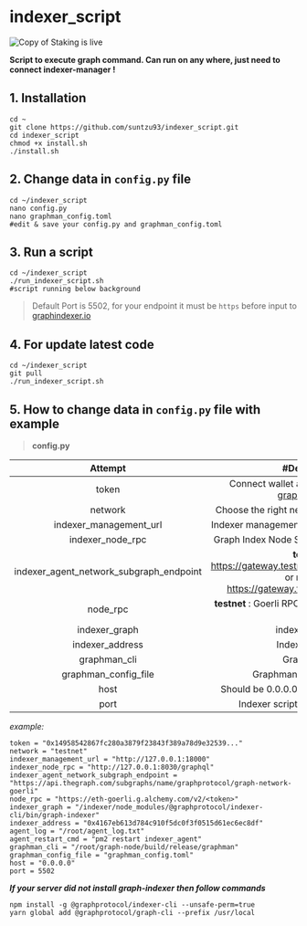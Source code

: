 # indexer_script
![Copy of Staking is live](https://user-images.githubusercontent.com/90826754/199955363-0eaa0229-fe54-4f42-a77e-9039a85ae8b9.png)

**Script to execute graph command. Can run on any where, just need to connect indexer-manager !** 

## 1. Installation
```
cd ~
git clone https://github.com/suntzu93/indexer_script.git
cd indexer_script
chmod +x install.sh
./install.sh
```
## 2. Change data in `config.py` file 
```
cd ~/indexer_script
nano config.py
nano graphman_config.toml
#edit & save your config.py and graphman_config.toml
```
## 3. Run a script
```
cd ~/indexer_script
./run_indexer_script.sh
#script running below background
```
>Default Port is 5502, for your endpoint it must be `https` before input to <a href="https://graphindexer.co" target="_blank">graphindexer.io</a>

## 4. For update latest code
```
cd ~/indexer_script
git pull
./run_indexer_script.sh
```

## 5. How to change data in `config.py` file with example 
>**config.py**

|   Attempt                           | #Description                                                                                   |
|   :---:                             |                         :---:                                                            |
|                  token                  |    Connect wallet and generate token on <a href="https://graphindexer.co" target="_blank">graphindexer.io</a>    |
|                 network                 |                                   Choose the right network (mainnet / testnet)                                   |
|         indexer_management_url          |                                   Indexer management API (default port 18000)                                    |
|            indexer_node_rpc             |                                   Graph Index Node Server (default port 8030)                                    |
| indexer_agent_network_subgraph_endpoint | **testnet** : https://gateway.testnet.thegraph.com/network or **mainnet** : https://gateway.thegraph.com/network |
|                node_rpc                 |                            **testnet** : Goerli RPC or **mainnet** : eth mainnet rpc                             |
|              indexer_graph              |                          indexer cli [Detail](https://github.com/graphprotocol/indexer)                          |
|             indexer_address             |                                                 Indexer address                                                  |
|              graphman_cli               |                                                   Graphman cli                                                   |
|          graphman_config_file           |                                         Graphman config file [Detail](https://github.com/graphprotocol/graph-node/blob/master/docs/config.md)                                          |
|                  host                   |                                     Should be 0.0.0.0 to access from network                                     |
|                  port                   |                                        Indexer script port (default 5502)                                        |

*example:*

```
token = "0x14958542867fc280a3879f23843f389a78d9e32539..."
network = "testnet"
indexer_management_url = "http://127.0.0.1:18000"
indexer_node_rpc = "http://127.0.0.1:8030/graphql"
indexer_agent_network_subgraph_endpoint = "https://api.thegraph.com/subgraphs/name/graphprotocol/graph-network-goerli"
node_rpc = "https://eth-goerli.g.alchemy.com/v2/<token>"
indexer_graph = "/indexer/node_modules/@graphprotocol/indexer-cli/bin/graph-indexer"
indexer_address = "0x4167eb613d784c910f5dc0f3f0515d61ec6ec8df"
agent_log = "/root/agent_log.txt"
agent_restart_cmd = "pm2 restart indexer_agent"
graphman_cli = "/root/graph-node/build/release/graphman"
graphman_config_file = "graphman_config.toml"
host = "0.0.0.0"
port = 5502
```

***If your server did not install graph-indexer then follow commands***
```
npm install -g @graphprotocol/indexer-cli --unsafe-perm=true
yarn global add @graphprotocol/graph-cli --prefix /usr/local

```
